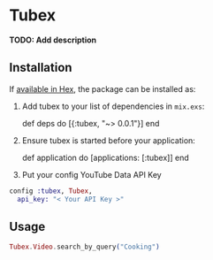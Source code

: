# Tubex

**TODO: Add description**

## Installation

If [available in Hex](https://hex.pm/docs/publish), the package can be installed as:

  1. Add tubex to your list of dependencies in `mix.exs`:

        def deps do
          [{:tubex, "~> 0.0.1"}]
        end

  2. Ensure tubex is started before your application:

        def application do
          [applications: [:tubex]]
        end

  3. Put your config YouTube Data API Key

```elixir
config :tubex, Tubex,
  api_key: "< Your API Key >"
```


## Usage

```elixir
Tubex.Video.search_by_query("Cooking")
```
